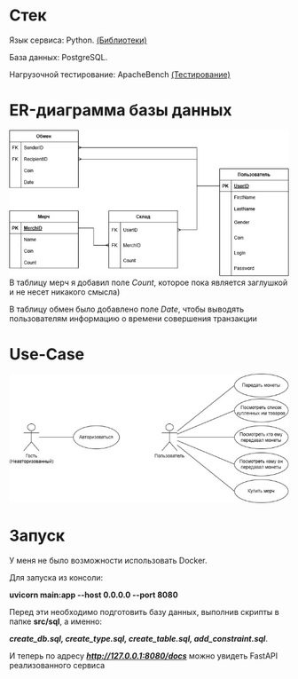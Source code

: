 # Стек
Язык сервиса: Python. [(Библиотеки)](requirements.txt)

База данных: PostgreSQL.

Нагрузочной тестирование: ApacheBench
[(Тестирование)](StressTesting.MD)

# ER-диаграмма базы данных
![Альтернативный текст](img/DB.jpg)
В таблицу мерч я добавил поле *Count*, которое пока является заглушкой и не несет никакого смысла)

В таблицу обмен было добавлено поле *Date*, чтобы выводять пользователям информацию о времени совершения транзакции

# Use-Case
![Альтернативный текст](img/Use-Case.jpg)



# Запуск
У меня не было возможности использовать Docker.

Для запуска из консоли:

**uvicorn main:app --host 0.0.0.0 --port 8080**

Перед эти необходимо подготовить базу данных, выполнив скрипты в папке **src/sql**, а именно:

***create_db.sql, create_type.sql, create_table.sql, add_constraint.sql***.

И теперь по адресу ***http://127.0.0.1:8080/docs*** можно увидеть FastAPI реализованного сервиса
